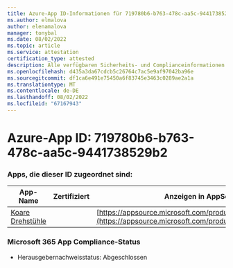 ```yaml
---
title: Azure-App ID-Informationen für 719780b6-b763-478c-aa5c-9441738529b2
ms.author: elmalova
author: elenamalova
manager: tonybal
ms.date: 08/02/2022
ms.topic: article
ms.service: attestation
certification_type: attested
description: Alle verfügbaren Sicherheits- und Complianceinformationen für 719780b6-b763-478c-aa5c-9441738529b2.
ms.openlocfilehash: d435a3da67cdcb5c26764c7ac5e9af97042ba96e
ms.sourcegitcommit: df1ca6e491e75450a6f83745e3463c0289ae2a1a
ms.translationtype: MT
ms.contentlocale: de-DE
ms.lasthandoff: 08/02/2022
ms.locfileid: "67167943"
---
```

# <a name="azure-app-id-719780b6-b763-478c-aa5c-9441738529b2"></a>Azure-App ID: 719780b6-b763-478c-aa5c-9441738529b2


### <a name="apps-associated-with-this-id"></a>Apps, die dieser ID zugeordnet sind:
| **App-Name** | **Zertifiziert** | **Anzeigen in AppSource** |
|--------------|---------------|-----------------------|
| [Koare Drehstühle](../forward/WA200004456.md) |  | [https://appsource.microsoft.com/product/office/WA200004456](https://appsource.microsoft.com/product/office/WA200004456) |

### <a name="microsoft-365-app-compliance-status"></a>Microsoft 365 App Compliance-Status
- Herausgebernachweisstatus: Abgeschlossen
